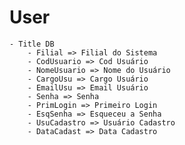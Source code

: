 # User
    - Title DB
        - Filial => Filial do Sistema
        - CodUsuario => Cod Usuário
        - NomeUsuario => Nome do Usuário
        - CargoUsu => Cargo Usuário
        - EmailUsu => Email Usuário
        - Senha => Senha 
        - PrimLogin => Primeiro Login
        - EsqSenha => Esqueceu a Senha
        - UsuCadastro => Usuário Cadastro
        - DataCadast => Data Cadastro
